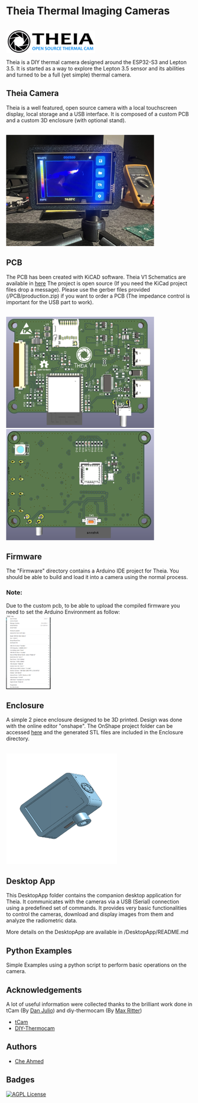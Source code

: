 
# Theia Thermal Imaging Cameras

<br>
<img src="/images/logo_full.png" width="240" height="60">

Theia is a DIY thermal camera designed around the ESP32-S3 and Lepton 3.5.
It is started as a way to explore the Lepton 3.5 sensor and its abilities and turned to be a full (yet simple) thermal camera.

## Theia Camera
Theia is a well featured, open source camera with a local touchscreen display, local storage and a USB interface.
It is composed of a custom PCB and a custom 3D enclosure (with optional stand).

<br>
<img src="/images/IMG_2424.jpeg" width="400" height="300">

## PCB
The PCB has been created with KiCAD software. 
Theia V1 Schematics are available in [here]("PCB/theia_v1_schematics.pdf")
The project is open source (If you need the KiCad project files drop a message).
Please use the gerber files provided (/PCB/production.zip) if you want to order a PCB (The impedance control is important for the USB part to work). 

<br>
<img src="PCB/theia_v1_top.png" width="400" height="300">
<br>
<img src="PCB/theia_v1_bottom.png" width="400" height="300">

## Firmware
The "Firmware" directory contains a Arduino IDE project for Theia. You should be able to build and load it into a camera using the normal process.

### Note:
Due to the custom pcb, to be able to upload the compiled firmware you need to set the Arduino Environment as follow:
<br>
<img src="/images/conf.png" width="120" height="200">

## Enclosure
A simple 2 piece enclosure designed to be 3D printed. Design was done with the online editor "onshape". 
The OnShape project folder can be accessed [here](https://cad.onshape.com/documents/da13b0f788f852a632ae2d5d/w/38727c48ed0b2ebb656da7c0/e/01333a5db09d1259df274e6b) and the generated STL files are included in the Enclosure directory.

<br>
<img src="/images/Enclosure.png" width="300" height="300">

## Desktop App
This DesktopApp folder contains the companion desktop application for Theia. It communicates with the cameras via a USB (Serial) connection using a predefined set of commands. 
It provides very basic functionalities to control the cameras, download and display images from them and analyze the radiometric data.

More details on the DesktopApp are available in /DesktopApp/README.md

## Python Examples
Simple Examples using a python script to perform basic operations on the camera.

## Acknowledgements
A lot of useful information were collected thanks to the brilliant work done in tCam (By [Dan Julio](https://github.com/danjulio)) and diy-thermocam (By [Max Ritter](https://github.com/maxritter))

 - [tCam](https://github.com/danjulio/tCam)
 - [DIY-Thermocam](https://github.com/maxritter/diy-thermocam)



## Authors

- [Che Ahmed](https://github.com/CheAhMeD)


## Badges

[![AGPL License](https://img.shields.io/badge/license-GPL%20V3.0-blue.svg)](http://www.gnu.org/licenses/gpl-3.0)
